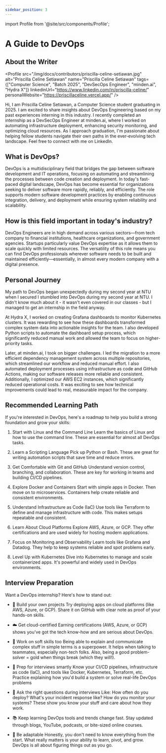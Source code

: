 ```yaml
---
sidebar_position: 3
---
```


import Profile from '@site/src/components/Profile';

# A Guide to DevOps

## About the Writer

<Profile
  src="/img/docs/contributors/priscilla-celine-setiawan.jpg"
  alt="Priscilla Celine Setiawan"
  name="Priscilla Celine Setiawan"
  tags={["Computer Science", "Batch 2025", "DevSecOps Engineer", "minden.ai", "Hydra X"]}
  linkedinUrl="https://www.linkedin.com/in/priscilla-celine/"
  personalWebsite="https://priscillaceline.vercel.app/"
/>

Hi, I am Priscilla Celine Setiawan, a Computer Science student graduating in 2025. I am excited to share insights about DevOps Engineering based on my past experiences interning in this industry. I recently completed an internship as a DevSecOps Engineer at minden.ai, where I worked on automating infrastructure deployment, enhancing security monitoring, and optimizing cloud resources. As I approach graduation, I'm passionate about helping fellow students navigate their own paths in the ever-evolving tech landscape. Feel free to connect with me on LinkedIn.

## What is DevOps?

DevOps is a multidisciplinary field that bridges the gap between software development and IT operations, focusing on automating and streamlining the processes between code creation and deployment. In today's fast-paced digital landscape, DevOps has become essential for organizations seeking to deliver software more rapidly, reliably, and efficiently. The role supports modern software development practices by enabling continuous integration, delivery, and deployment while ensuring system reliability and scalability.

## How is this field important in today's industry?

DevOps Engineers are in high demand across various sectors—from tech company to financial institutions, healthcare organizations, and government agencies. Startups particularly value DevOps expertise as it allows them to scale quickly with limited resources. The versatility of this role means you can find DevOps professionals wherever software needs to be built and maintained efficiently—essentially, in almost every modern company with a digital presence.

## Personal Journey

My path to DevOps began unexpectedly during my second year at NTU when I secured I stumbled into DevOps during my second year at NTU. I didn't know much about it - it wasn't even covered in our classes - but I managed to get an internship in the field anyway.

At Hydra X, I worked on creating Grafana dashboards to monitor Kubernetes clusters. It was rewarding to see how these dashboards transformed complex system data into actionable insights for the team. I also developed Python scripts to automate the dashboard setup process, which significantly reduced manual work and allowed the team to focus on higher-priority tasks.

Later, at minden.ai, I took on bigger challenges. I led the migration to a more efficient dependency management system across multiple repositories, which streamlined our workflow and reduced manual effort. I also automated deployment processes using infrastructure as code and GitHub Actions, making our software releases more reliable and consistent. Additionally, I optimized our AWS EC2 instances, which significantly reduced operational costs. It was exciting to see how technical improvements could lead to real, measurable impact for the company.

## Recommended Learning Path

If you're interested in DevOps, here's a roadmap to help you build a strong foundation and grow your skills:

1. Start with Linux and the Command Line
   Learn the basics of Linux and how to use the command line. These are essential for almost all DevOps tasks.

2. Learn a Scripting Language
   Pick up Python or Bash. These are great for writing automation scripts that save time and reduce errors.

3. Get Comfortable with Git and GitHub
   Understand version control, branching, and collaboration. These are key for working in teams and building CI/CD pipelines.

4. Explore Docker and Containers
   Start with simple apps in Docker. Then move on to microservices. Containers help create reliable and consistent environments.

5. Understand Infrastructure as Code (IaC)
   Use tools like Terraform to define and manage infrastructure with code. This makes setups repeatable and consistent.

6. Learn About Cloud Platforms
   Explore AWS, Azure, or GCP. They offer certifications and are used widely for hosting modern applications.

7. Focus on Monitoring and Observability
   Learn tools like Grafana and Datadog. They help to keep systems reliable and spot problems early.

8. Level Up with Kubernetes
   Dive into Kubernetes to manage and scale containerized apps. It's powerful and widely used in DevOps environments.

## Interview Preparation

Want a DevOps internship? Here's how to stand out:

- 🚀 Build your own projects
  Try deploying apps on cloud platforms (like AWS, Azure, or GCP).
  Share it on GitHub with clear note as proof of your hands-on skills.

- ☁️ Get cloud-certified
  Earning certifications (AWS, Azure, or GCP) shows you've got the tech know-how and are serious about DevOps.

- 💬 Work on soft skills too
  Being able to explain and communicate complex stuff in simple terms is a superpower. It helps when talking to teammates, especially non-tech folks.
  Also, being a good problem-solver = gold when things break (which they will!).

- 🔧 Prep for interviews smartly
  Know your CI/CD pipelines, infrastructure as code (IaC), and tools like Docker, Kubernetes, Terraform, etc.
  Practice explaining how you'd build a system or solve real-life DevOps problems

- 🧠 Ask the right questions during interviews
  Like: How often do you deploy? What's your incident response like? How do you monitor your systems?
  These show you know your stuff and care about how they work.

- 📚 Keep learning
  DevOps tools and trends change fast. Stay updated through blogs, YouTube, podcasts, or bite-sized online courses.

- 🌱 Be adaptable
  Honestly, you don't need to know everything from the start. What really matters is your ability to learn, pivot, and grow.
  DevOps is all about figuring things out as you go.
 